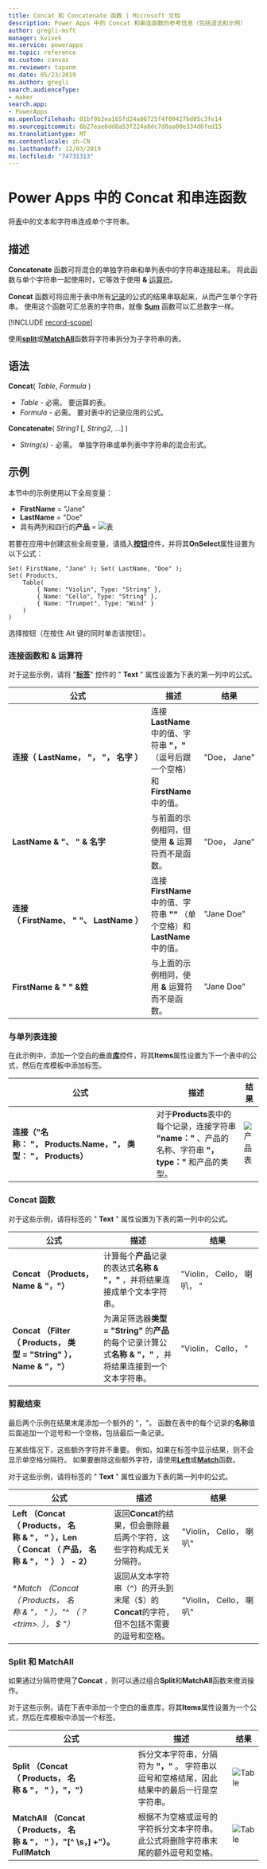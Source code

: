 ```yaml
---
title: Concat 和 Concatenate 函数 | Microsoft 文档
description: Power Apps 中的 Concat 和串连函数的参考信息（包括语法和示例）
author: gregli-msft
manager: kvivek
ms.service: powerapps
ms.topic: reference
ms.custom: canvas
ms.reviewer: tapanm
ms.date: 05/23/2019
ms.author: gregli
search.audienceType:
- maker
search.app:
- PowerApps
ms.openlocfilehash: 01bf9b2ea165fd24a06725f4f09427bd05c3fe14
ms.sourcegitcommit: 6b27eae6dd8a53f224a8dc7d0aa00e334d6fed15
ms.translationtype: MT
ms.contentlocale: zh-CN
ms.lasthandoff: 12/03/2019
ms.locfileid: "74731313"
---
```

# <a name="concat-and-concatenate-functions-in-power-apps"></a>Power Apps 中的 Concat 和串连函数

将[表](../working-with-tables.md)中的文本和字符串连成单个字符串。

## <a name="description"></a>描述

**Concatenate** 函数可将混合的单独字符串和单列表中的字符串连接起来。 将此函数与单个字符串一起使用时，它等效于使用 **&** [运算符](operators.md)。

**Concat** 函数可将应用于表中所有[记录](../working-with-tables.md#records)的公式的结果串联起来，从而产生单个字符串。 使用这个函数可汇总表的字符串，就像 **[Sum](function-aggregates.md)** 函数可以汇总数字一样。

[!INCLUDE [record-scope](../../../includes/record-scope.md)]

使用[**split**](function-split.md)或[**MatchAll**](function-ismatch.md)函数将字符串拆分为子字符串的表。

## <a name="syntax"></a>语法

**Concat**( *Table*, *Formula* )

- *Table* - 必需。  要运算的表。
- *Formula* - 必需。  要对表中的记录应用的公式。

**Concatenate**( *String1* [, *String2*, ...] )

- *String(s)* - 必需。  单独字符串或单列表中字符串的混合形式。

## <a name="examples"></a>示例

本节中的示例使用以下全局变量：

- **FirstName** = "Jane"
- **LastName** = "Doe"
- 具有两列和四行的**产品** = ![表](media/function-concatenate/products.png)

若要在应用中创建这些全局变量，请插入[**按钮**](../controls/control-button.md)控件，并将其**OnSelect**属性设置为以下公式：

```powerapps-dot
Set( FirstName, "Jane" ); Set( LastName, "Doe" );
Set( Products,
    Table(
        { Name: "Violin", Type: "String" },
        { Name: "Cello", Type: "String" },
        { Name: "Trumpet", Type: "Wind" }
    )
)
```

选择按钮（在按住 Alt 键的同时单击该按钮）。

### <a name="concatenate-function-and-the--operator"></a>连接函数和 & 运算符

对于这些示例，请将 "[**标签**](../controls/control-text-box.md)" 控件的 " **Text** " 属性设置为下表的第一列中的公式。

| 公式 | 描述 | 结果 |
|---------|-------------|--------|
| **连接（&nbsp;LastName，&nbsp;"，&nbsp;"，&nbsp;名字&nbsp;）** | 连接**LastName**中的值、字符串 **"，"** （逗号后跟一个空格）和**FirstName**中的值。 | "Doe，&nbsp;Jane" |
| **LastName&nbsp;&&nbsp;"、&nbsp;"&nbsp;&&nbsp;名字** | 与前面的示例相同，但使用 **&** 运算符而不是函数。 | "Doe，&nbsp;Jane" |
| **连接（&nbsp;FirstName、&nbsp;"&nbsp;"、&nbsp;LastName&nbsp;）** | 连接**FirstName**中的值、字符串 **""** （单个空格）和**LastName**中的值。 | "Jane&nbsp;Doe" |
| **FirstName&nbsp;&&nbsp;"&nbsp;"&nbsp;&姓** | 与上面的示例相同，使用 **&** 运算符而不是函数。 | "Jane&nbsp;Doe" |

### <a name="concatenate-with-a-single-column-table"></a>与单列表连接

在此示例中，添加一个空白的垂直[**库**](../controls/control-gallery.md)控件，将其**Items**属性设置为下一个表中的公式，然后在库模板中添加标签。

| 公式 | 描述 | 结果 |
|---------|-------------|--------|
| **连接（"名称：&nbsp;"，&nbsp;Products.Name，"，&nbsp;类型：&nbsp;"，&nbsp;Products）** | 对于**Products**表中的每个记录，连接字符串 **"name："** 、产品的名称、字符串 **"，type："** 和产品的类型。  | ![产品表](media/function-concatenate/single-column.png) |

### <a name="concat-function"></a>Concat 函数

对于这些示例，请将标签的 " **Text** " 属性设置为下表的第一列中的公式。

| 公式 | 描述 | 结果 |
|---------|-------------|--------|
| **Concat （Products，Name & "，"）** | 计算每个**产品**记录的表达式**名称 & "，"** ，并将结果连接成单个文本字符串。  | "Violin，&nbsp;Cello，&nbsp;喇叭，&nbsp;" |
| **Concat （Filter （&nbsp;Products，&nbsp;类型&nbsp;=&nbsp;"String"&nbsp;），Name & "，"）** | 为满足筛选器**类型 = "String"** 的**产品**的每个记录计算公式**名称 & "，"** ，并将结果连接到一个文本字符串。   | "Violin，&nbsp;Cello，&nbsp;" |

### <a name="trimming-the-end"></a>剪裁结束

最后两个示例在结果末尾添加一个额外的 "，"。 函数在表中的每个记录的**名称**值后面追加一个逗号和一个空格，包括最后一条记录。

在某些情况下，这些额外字符并不重要。 例如，如果在标签中显示结果，则不会显示单空格分隔符。 如果要删除这些额外字符，请使用[**Left**](function-left-mid-right.md)或[**Match**](function-ismatch.md)函数。

对于这些示例，请将标签的 " **Text** " 属性设置为下表的第一列中的公式。

| 公式 | 描述 | 结果 |
|---------|-------------|--------|
| **Left （Concat （&nbsp;Products，&nbsp;名称&nbsp;&&nbsp;"，&nbsp;"&nbsp;），Len （&nbsp;Concat （&nbsp;产品，&nbsp;名称&nbsp;&&nbsp;"，&nbsp;"&nbsp;）&nbsp;）&nbsp;-&nbsp;2）** | 返回**Concat**的结果，但会删除最后两个字符，这些字符构成无关分隔符。 | "Violin，&nbsp;Cello，&nbsp;喇叭" |
| **Match （Concat （&nbsp;Products，&nbsp;名称&nbsp;&&nbsp;"，&nbsp;"&nbsp;），"^ （？&lt;trim&gt;. *），&nbsp;$ "）** | 返回从文本字符串（^）的开头到末尾（$）的**Concat**的字符，但不包括不需要的逗号和空格。 | "Violin，&nbsp;Cello，&nbsp;喇叭" |

### <a name="split-and-matchall"></a>Split 和 MatchAll

如果通过分隔符使用了**Concat** ，则可以通过组合**Split**和**MatchAll**函数来撤消操作。

对于这些示例，请在下表中添加一个空白的垂直库，将其**Items**属性设置为一个公式，然后在库模板中添加一个标签。

| 公式 | 描述 | 结果 |
|---------|-------------|--------|
| **Split （Concat （&nbsp;Products，&nbsp;名称&nbsp;&&nbsp;"，&nbsp;"&nbsp;），"，"）** | 拆分文本字符串，分隔符为 **"，"** 。 字符串以逗号和空格结尾，因此结果中的最后一行是空字符串。  | ![Table](media/function-concatenate/split.png) |
| **MatchAll （Concat （&nbsp;Products，&nbsp;名称&nbsp;&&nbsp;"，&nbsp;"&nbsp;），"[^ \s，] +"）。FullMatch** | 根据不为空格或逗号的字符拆分文本字符串。 此公式将删除字符串末尾的额外逗号和空格。 | ![Table](media/function-concatenate/matchall.png)